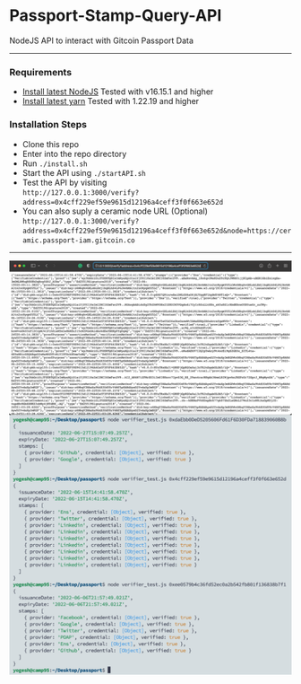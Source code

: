 # Passport-Stamp-Query-API

NodeJS API to interact with Gitcoin Passport Data<br>
<hr>

### Requirements
- [Install latest NodeJS](https://nodejs.org/en/) Tested with v16.15.1 and higher
- [Install latest yarn](https://classic.yarnpkg.com/lang/en/docs/install) Tested with 1.22.19 and higher

### Installation Steps
- Clone this repo 
- Enter into the repo directory
- Run `./install.sh`
- Start the API using `./startAPI.sh`
- Test the API by visiting<br>
	`http://127.0.0.1:3000/verify?address=0x4cff229ef59e9615d12196a4ceff3f0f663e652d`
- You can also suply a ceramic node URL (Optional)<br>
	`http://127.0.0.1:3000/verify?address=0x4cff229ef59e9615d12196a4ceff3f0f663e652d&node=https://ceramic.passport-iam.gitcoin.co`

<hr>
<img src="man/figures/screen.png"  align="center"/>
<img src="man/figures/sample_output.png"  align="center"/>
